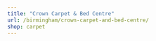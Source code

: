 ```yaml
---
title: "Crown Carpet & Bed Centre"
url: /birmingham/crown-carpet-and-bed-centre/
shop: carpet
---
```

